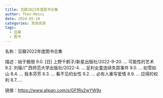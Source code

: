 ```yaml
---
title: 豆瓣2022年度图书合集
author: Theo-Messi
date: 2024-05-10
categories: 其他资源
tags:
  - 豆瓣
  - 图书
---
```


名称：豆瓣2022年度图书合集

描述：始于极限 9.0. [日] 上野千鹤子/新星出版社/2022-9-20. ...
可能性的艺术 9.2. 刘瑜/广西师范大学出版社/2022-4. ...
足利女童连续失踪事件 9.0. ...
如雪如山 8.4. ...
我本芬芳 8.3. ...
看不见的女性 9.2. ...
必有人重写爱情 8.9. ...
应得的权利 8.7…..

链接：https://www.alipan.com/s/GFfRs2wYW9x
